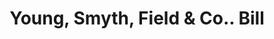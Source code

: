 ---
doi: 10.7916/D8V13GZM
date_other: '1900'
date_other_textual: 1900-1909
form: printed ephemera
genre:
- Invoices
name:
- Young, Smyth, Field & Co.
object_in_context_url: https://biggert.cul.columbia.edu/items/view/ave_biggert_01459
subject_hierarchical_geographic:
- Philadelphia, Pennsylvania, United States
subject_name:
- Young, Smyth, Field & Co.
title: Young, Smyth, Field & Co.. Bill
sort_title: Young, Smyth, Field & Co.. Bill
call_number: ave_biggert_01459
coordinates:
- 40.00944444444445,-75.13333333333334
pid: ave_biggert_01459
identifiers: ave_biggert_01459
thumbnail: https://derivativo-3.library.columbia.edu/iiif/2/ldpd:344715/full/!256,256/0/native.jpg
permalink: "/biggert/ave_biggert_01459/"
layout: iiif-image-page
---